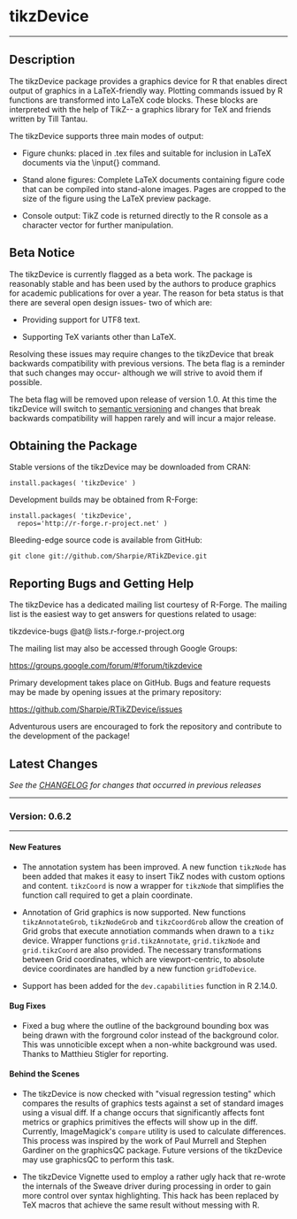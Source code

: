 # tikzDevice

---

## Description

The tikzDevice package provides a graphics device for R that enables direct
output of graphics in a LaTeX-friendly way.  Plotting commands issued by R
functions are transformed into LaTeX code blocks.  These blocks are interpreted
with the help of TikZ-- a graphics library for TeX and friends written by Till
Tantau.

The tikzDevice supports three main modes of output:

  - Figure chunks: placed in .tex files and suitable for inclusion in
    LaTeX documents via the \input{} command.

  - Stand alone figures: Complete LaTeX documents containing figure
    code that can be compiled into stand-alone images.  Pages are
    cropped to the size of the figure using the LaTeX preview package.

  - Console output: TikZ code is returned directly to the R console
    as a character vector for further manipulation.


## Beta Notice

The tikzDevice is currently flagged as a beta work.  The package is
reasonably stable and has been used by the authors to produce graphics
for academic publications for over a year.  The reason for beta status
is that there are several open design issues- two of which are:

  - Providing support for UTF8 text.

  - Supporting TeX variants other than LaTeX.

Resolving these issues may require changes to the tikzDevice that break
backwards compatibility with previous versions.  The beta flag is a reminder
that such changes may occur- although we will strive to avoid them if possible.

The beta flag will be removed upon release of version 1.0. At this time the
tikzDevice will switch to [semantic versioning][1] and changes that
break backwards compatibility will happen rarely and will incur a major release.

  [1]: http://www.semver.org


## Obtaining the Package

Stable versions of the tikzDevice may be downloaded from CRAN:

    install.packages( 'tikzDevice' )

Development builds may be obtained from R-Forge:

    install.packages( 'tikzDevice',
      repos='http://r-forge.r-project.net' )

Bleeding-edge source code is available from GitHub:

    git clone git://github.com/Sharpie/RTikZDevice.git



## Reporting Bugs and Getting Help

The tikzDevice has a dedicated mailing list courtesy of R-Forge.  The
mailing list is the easiest way to get answers for questions related
to usage:

  tikzdevice-bugs @at@ lists.r-forge.r-project.org

The mailing list may also be accessed through Google Groups:

  https://groups.google.com/forum/#!forum/tikzdevice


Primary development takes place on GitHub.  Bugs and feature requests
may be made by opening issues at the primary repository:

  https://github.com/Sharpie/RTikZDevice/issues

Adventurous users are encouraged to fork the repository and contribute
to the development of the package!


## Latest Changes
*See the [CHANGELOG][2] for changes that occurred in previous releases*

  [2]:https://github.com/Sharpie/RTikZDevice/blob/master/CHANGELOG.md


---

### Version: 0.6.2

---

#### New Features

- The annotation system has been improved. A new function `tikzNode` has been
  added that makes it easy to insert TikZ nodes with custom options and
  content. `tikzCoord` is now a wrapper for `tikzNode` that simplifies the
  function call required to get a plain coordinate.

- Annotation of Grid graphics is now supported. New functions
  `tikzAnnotateGrob`, `tikzNodeGrob` and `tikzCoordGrob` allow the creation of
  Grid grobs that execute annotiation commands when drawn to a `tikz` device.
  Wrapper functions `grid.tikzAnnotate`, `grid.tikzNode` and `grid.tikzCoord`
  are also provided. The necessary transformations between Grid coordinates,
  which are viewport-centric, to absolute device coordinates are handled by a
  new function `gridToDevice`.

- Support has been added for the `dev.capabilities` function in R 2.14.0.

#### Bug Fixes

- Fixed a bug where the outline of the background bounding box was being drawn
  with the forground color instead of the background color. This was
  unnoticible except when a non-white background was used. Thanks to Matthieu
  Stigler for reporting.

#### Behind the Scenes

- The tikzDevice is now checked with "visual regression testing" which compares
  the results of graphics tests against a set of standard images using a visual
  diff. If a change occurs that significantly affects font metrics or graphics
  primitives the effects will show up in the diff. Currently, ImageMagick's
  `compare` utility is used to calculate differences. This process was inspired
  by the work of Paul Murrell and Stephen Gardiner on the graphicsQC package.
  Future versions of the tikzDevice may use graphicsQC to perform this task.

- The tikzDevice Vignette used to employ a rather ugly hack that re-wrote the
  internals of the Sweave driver during processing in order to gain more
  control over syntax highlighting. This hack has been replaced by TeX macros
  that achieve the same result without messing with R.

